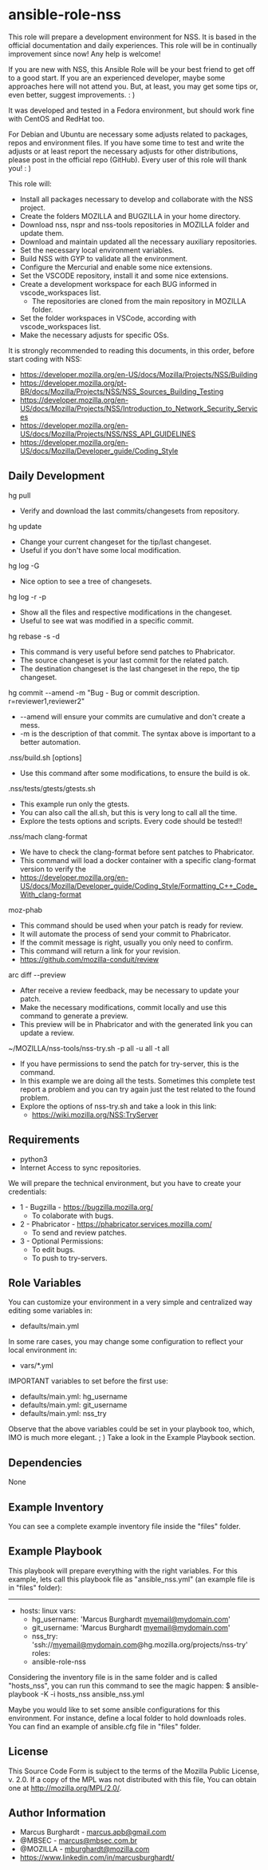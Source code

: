 ansible-role-nss
=========

This role will prepare a development environment for NSS.
It is based in the official documentation and daily experiences.
This role will be in continually improvement since now! Any help is welcome!

If you are new with NSS, this Ansible Role will be your best friend to get off to a good start.
If you are an experienced developer, maybe some approaches here will not attend you.
But, at least, you may get some tips or, even better, suggest improvements. : )

It was developed and tested in a Fedora environment, but should work fine
with CentOS and RedHat too.

For Debian and Ubuntu are necessary some adjusts related to packages, repos
and environment files. If you have some time to test and write the adjusts or
at least report the necessary adjusts for other distributions, please post in the
official repo (GitHub). Every user of this role will thank you! : )

This role will:
- Install all packages necessary to develop and collaborate with the NSS project.
- Create the folders MOZILLA and BUGZILLA in your home directory.
- Download nss, nspr and nss-tools repositories in MOZILLA folder and update them.
- Download and maintain updated all the necessary auxiliary repositories.
- Set the necessary local environment variables.
- Build NSS with GYP to validate all the environment.
- Configure the Mercurial and enable some nice extensions.
- Set the VSCODE repository, install it and some nice extensions.
- Create a development workspace for each BUG informed in vscode_workspaces list.
	- The repositories are cloned from the main repository in MOZILLA folder.
- Set the folder workspaces in VSCode, according with vscode_workspaces list.
- Make the necessary adjusts for specific OSs.

It is strongly recommended to reading this documents, in this order, before start coding with NSS:
- https://developer.mozilla.org/en-US/docs/Mozilla/Projects/NSS/Building
- https://developer.mozilla.org/pt-BR/docs/Mozilla/Projects/NSS/NSS_Sources_Building_Testing
- https://developer.mozilla.org/en-US/docs/Mozilla/Projects/NSS/Introduction_to_Network_Security_Services
- https://developer.mozilla.org/en-US/docs/Mozilla/Projects/NSS/NSS_API_GUIDELINES
- https://developer.mozilla.org/en-US/docs/Mozilla/Developer_guide/Coding_Style

Daily Development
------------

hg pull
- Verify and download the last commits/changesets from repository.

hg update
- Change your current changeset for the tip/last changeset.
- Useful if you don't have some local modification.

hg log -G
- Nice option to see a tree of changesets.

hg log -r <changeset> -p
- Show all the files and respective modifications in the changeset.
- Useful to see wat was modified in a specific commit.

hg rebase -s <source changeset> -d <destination changeset>
- This command is very useful before send patches to Phabricator.
- The source changeset is your last commit for the related patch.
- The destination changeset is the last changeset in the repo, the tip changeset.

hg commit --amend -m "Bug <BugID> - Bug or commit description. r=reviewer1,reviewer2"
- --amend will ensure your commits are cumulative and don't create a mess.
- -m is the description of that commit. The syntax above is important to a better automation.

.nss/build.sh [options]
- Use this command after some modifications, to ensure the build is ok.

.nss/tests/gtests/gtests.sh
- This example run only the gtests.
- You can also call the all.sh, but this is very long to call all the time.
- Explore the tests options and scripts. Every code should be tested!!

.nss/mach clang-format <modified file>
- We have to check the clang-format before sent patches to Phabricator.
- This command will load a docker container with a specific clang-format version to verify
  the <modified file>
- https://developer.mozilla.org/en-US/docs/Mozilla/Developer_guide/Coding_Style/Formatting_C++_Code_With_clang-format

moz-phab
- This command should be used when your patch is ready for review.
- It will automate the process of send your commit to Phabricator.
- If the commit message is right, usually you only need to confirm.
- This command will return a link for your revision.
- https://github.com/mozilla-conduit/review

arc diff --preview
- After receive a review feedback, may be necessary to update your patch.
- Make the necessary modifications, commit locally and use this command to generate a preview.
- This preview will be in Phabricator and with the generated link you can update a review.

~/MOZILLA/nss-tools/nss-try.sh -p all -u all -t all
- If you have permissions to send the patch for try-server, this is the command.
- In this example we are doing all the tests. Sometimes this complete test report a problem
  and you can try again just the test related to the found problem.
- Explore the options of nss-try.sh and take a look in this link:
  - https://wiki.mozilla.org/NSS:TryServer

Requirements
------------

- python3
- Internet Access to sync repositories.

We will prepare the technical environment, but you have to create your credentials:
- 1 - Bugzilla - https://bugzilla.mozilla.org/
	- To colaborate with bugs.
- 2 - Phabricator - https://phabricator.services.mozilla.com/ 
	- To send and review patches.
- 3 - Optional Permissions:
	- To edit bugs.
	- To push to try-servers.

Role Variables
--------------

You can customize your environment in a very simple and centralized way editing some variables in:
- defaults/main.yml

In some rare cases, you may change some configuration to reflect your local environment in:
- vars/*.yml

IMPORTANT variables to set before the first use:
- defaults/main.yml: hg_username
- defaults/main.yml: git_username
- defaults/main.yml: nss_try

Observe that the above variables could be set in your playbook too, which, IMO is much more elegant. ; )
Take a look in the Example Playbook section.

Dependencies
------------

None

Example Inventory
----------------

You can see a complete example inventory file inside the "files" folder.

Example Playbook
----------------

This playbook will prepare everything with the right variables. For this example, lets call
this playbook file as "ansible_nss.yml" (an example file is in "files" folder):

---
- hosts: linux
  vars:
    - hg_username: 'Marcus Burghardt <myemail@mydomain.com>'
    - git_username: 'Marcus Burghardt <myemail@mydomain.com>'
    - nss_try: 'ssh://myemail@mydomain.com@hg.mozilla.org/projects/nss-try'
  roles:
    - ansible-role-nss

Considering the inventory file is in the same folder and is called "hosts_nss", you can run
this command to see the magic happen:
$ ansible-playbook -K -i hosts_nss ansible_nss.yml

Maybe you would like to set some ansible configurations for this environment.
For instance, define a local folder to hold downloads roles. You can find an example of
ansible.cfg file in "files" folder.

License
-------

This Source Code Form is subject to the terms of the Mozilla Public
License, v. 2.0. If a copy of the MPL was not distributed with this
file, You can obtain one at http://mozilla.org/MPL/2.0/.

Author Information
------------------

- Marcus Burghardt - marcus.apb@gmail.com
- @MBSEC - marcus@mbsec.com.br
- @MOZILLA - mburghardt@mozilla.com
- https://www.linkedin.com/in/marcusburghardt/
